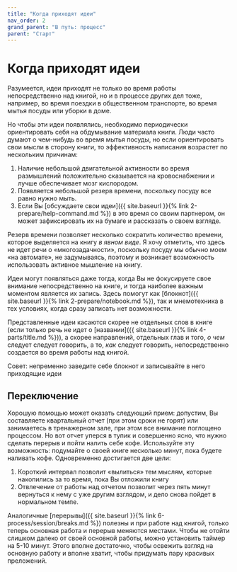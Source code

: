 ```yaml
---
title: "Когда приходят идеи"
nav_order: 2
grand_parent: "В путь: процесс"
parent: "Старт"
---
```


# Когда приходят идеи

Разумеется, идеи приходят не только во время работы непосредственно
над книгой, но и в процессе других дел тоже, например, во время
поездки в общественном транспорте, во время мытья посуды или уборки в
доме.

Но чтобы эти идеи появлялись, необходимо периодически ориентировать
себя на обдумывание материала книги.  Люди часто думают о чем-нибудь
во время мытья посуды, но если ориентировать свои мысли в сторону
книги, то эффективность написания возрастет по нескольким причинам:
1. Наличие небольшой двигательной активности во время размышлений
   положительно сказывается на кровоснабжении и лучше обеспечивает
   мозг кислородом.
2. Появляется небольшой резерв времени, поскольку посуду все равно
   нужно мыть.
3. Если Вы [обсуждаете свои идеи]({{ site.baseurl }}{% link
   2-prepare/help-command.md %}) в это время со своим партнером, он
   может зафиксировать их на бумаге и рассказать о своем взгляде.

Резерв времени позволяет несколько сократить количество времени,
которое выделяется на книгу *в явном виде*.  Я хочу отметить, что
здесь не идет речи о «многозадачности», поскольку посуду мы обычно
моем «на автомате», не задумываясь, поэтому и возникает возможность
использовать активное мышление на книгу.

Идеи могут появляться даже тогда, когда Вы не фокусируете свое
внимание непосредственно на книге, и тогда наиболее важным моментом
является их запись.  Здесь помогут как [блокнот]({{ site.baseurl }}{%
link 2-prepare/notebook.md %}), так и мнемотехника в тех условиях,
когда сразу записать нет возможности.

Представленные идеи касаются скорее не отдельных слов в книге (если
только речь не идет о [названии]({{ site.baseurl }}{% link
4-parts/title.md %})), а скорее направлений, отдельных глав и того, *о
чем* следует следует говорить, а то, *как* следует говорить,
непосредственно создается во время работы над книгой.

Совет: непременно заведите себе блокнот и записывайте в него
приходящие идеи

## Переключение

Хорошую помощью может оказать следующий прием: допустим, Вы
составляете квартальный отчет (при этом сроки не горят) или
занимаетесь в тренажерном зале, при этом все внимание поглощено
процессом.  Но вот отчет уперся в тупик и совершенно ясно, что нужно
сделать перерыв и пойти налить себе кофе.  Используйте эту
возможность: подумайте о своей книге несколько минут, пока будете
наливать кофе.  Одновременно достигается две цели:
1. Короткий интервал позволит «вылиться» тем мыслям, которые
   накопились за то время, пока Вы отложили книгу
2. Отвлечение от работы над отчетом позволит через пять минут
   вернуться к нему с уже другим взглядом, и дело снова пойдет в
   нормальном темпе.

Аналогичные [перерывы]({{ site.baseurl }}{% link
6-process/session/breaks.md %}) полезны и при работе над книгой,
только теперь основная работа и перерыв меняются местами.  Чтобы не
отойти слишком далеко от своей основной работы, можно установить
таймер на 5-10 минут.  Этого вполне достаточно, чтобы освежить взгляд
на основную работу и вполне хватит, чтобы придумать пару красивых
преложений.
